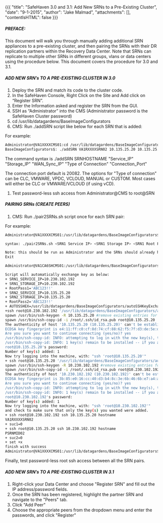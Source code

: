 {{{
  "title": "SafeHaven 3.0 and 3.1: Add New SRNs to a Pre-Existing Cluster",
  "date": "9-1-2015",
  "author": "Jake Malmad",
  "attachments": [],
  "contentIsHTML": false
}}}

##### PREFACE:
This document will walk you through manually adding additional SRN appliances to a pre-existing cluster, and then pairing the SRNs with their DR replication partners within the Recovery Data Center. Note that SRNs can replicate to multiple other SRNs in different groups, vlans or data centers using the procedure below. This document covers the procedure for 3.0 and 3.1.

##### ADD NEW SRN’s TO A PRE-EXISTING CLUSTER IN 3.0

  1. Deploy the SRN and match its code to the cluster code.
  1. In the SafeHaven Console, Right Click on the Site and Add click on “Register SRN”.
  1. Enter the Information asked and register the SRN from the GUI.
  1. SSH as “Administrator” into the CMS (Administrator password is the SafeHaven Cluster password)
  1. cd /usr/lib/datagardens/BaseImageConfigurators
  1. CMS: Run ./addSRN script like below for each SRN that is added:

  For example:

  ```sh
  Administrator@VA1XXXXCMS01:cd /usr/lib/datagardens/BaseImageConfigurators/
  BaseImageConfigurators$: ./addSRN VA1RXXXXSRN02 10.135.25.20 10.135.25.20 10.135.25.20 CLC 20082

  ```

  The command syntax is ./addSRN SRNHOSTNAME "Service_IP" "Storage_IP" "WAN_Sync_IP" "Type of Connection" "Connection_Port"

  The connection port default is 20082. The options for "Type of connection" can be CLC, VMWARE, VPDC, VCLOUD, MANUAL or CUSTOM. Most cases will either be CLC or VMWARE/VCLOUD (if using vCD).

  1. Test password-less ssh access from Administrator@CMS to root@SRN

##### PAIRING SRNs (CREATE PEERS)

1. CMS: Run ./pair2SRNs.sh script once for each SRN pair:

For example:
```sh
Administrator@VA1XXXXCMS01:/usr/lib/datagardens/BaseImageConfigurators$ ./pair2SRNs.sh

syntax: ./pair2SRNs.sh <SRN1 Service IP> <SRN1 Storage IP> <SRN1 Root Password> <SRN2 Service IP> <SRN2 Storage IP> <SRN2 Root Password>

Note: this should be run as Administrator and the SRNs should already have been added to the cluster
Exit

Administrator@VA1CA6SHCMS01:/usr/lib/datagardens/BaseImageConfigurators$ ./pair2SRNs.sh 10.230.102.192 10.230.102.192 ABC123!! 10.135.25.20 10.135.25.20 ABC123!!

Script will automatically exchange key as below:
+ SRN1_SERVICE_IP=10.230.102.192
+ SRN1_STORAGE_IP=10.230.102.192
+ RootPass1='ABC123!!'
+ SRN2_SERVICE_IP=10.135.25.20
+ SRN2_STORAGE_IP=10.135.25.20
+ RootPass2='ABC123!!'
+ AUTOSSHEX=/usr/lib/datagardens/BaseImageConfigurators/autoSSHKeyExchange.exp
+ssh root@10.230.102.192 '/usr/lib/datagardens/BaseImageConfigurators/autoSSHKeyExchange.exp 10.135.25.20 root '\''ABC123!!'\'' root'
spawn /usr/bin/ssh-keygen -R 10.135.25.20 #remove existing entries for 10.135.25.20
spawn /usr/bin/ssh-copy-id -i /root/.ssh/id_rsa.pub root@10.135.25.20
The authenticity of host '10.135.25.20 (10.135.25.20)' can't be established.
ECDSA key fingerprint is e4:11:ff:c0:cf:8d:74:cf:88:62:f5:7f:d3:de:5e:d9.
Are you sure you want to continue connecting (yes/no)? yes
/usr/bin/ssh-copy-id: INFO: attempting to log in with the new key(s), to filter out any that are already installed
/usr/bin/ssh-copy-id: INFO: 1 key(s) remain to be installed -- if you are prompted now it is to install the new keys
root@10.135.25.20's password:
Number of key(s) added: 1
Now try logging into the machine, with: "ssh 'root@10.135.25.20'"
+ ssh root@10.135.25.20 '/usr/lib/datagardens/BaseImageConfigurators/autoSSHKeyExchange.exp 10.230.102.192 root '\''ABC123!!'\'' root'
spawn /usr/bin/ssh-keygen -R 10.230.102.192 #remove existing entries for 10.230.102.192
spawn /usr/bin/ssh-copy-id -i /root/.ssh/id_rsa.pub root@10.230.102.192
The authenticity of host '10.230.102.192 (10.230.102.192)' can't be established.
ECDSA key fingerprint is 3b:85:e0:16:cc:40:d3:b4:8c:3e:6b:46:6b:e7:a4:a2.
Are you sure you want to continue connecting (yes/no)? yes
/usr/bin/ssh-copy-id: INFO: attempting to log in with the new key(s), to filter out any that are already installed
/usr/bin/ssh-copy-id: INFO: 1 key(s) remain to be installed -- if you are prompted now it is to install the new keys
root@10.230.102.192's password:
Number of key(s) added: 1
Now try logging into the machine, with: "ssh 'root@10.230.102.192'"
and check to make sure that only the key(s) you wanted were added.
+ ssh root@10.230.102.192 ssh 10.135.25.20 hostname
VA1RXXXXSRN02
+ suc1=0
+ ssh root@10.135.25.20 ssh 10.230.102.192 hostname
PSRNMID02
+ suc2=0
+ set +x
finish with success
Administrator@VA1XXXXCMS01:/usr/lib/datagardens/BaseImageConfigurators$
```

Finally, test password-less root ssh access between all the SRN pairs.

##### ADD NEW SRN’s TO A PRE-EXISTING CLUSTER IN 3.1

  1. Right-click your Data Center and choose "Register SRN" and fill out the IP address/password fields.
  2. Once the SRN has been registered, highlight the partner SRN and navigate to the "Peers" tab.
  3. Click "Add Peer"
  4. Choose the appropriate peers from the dropdown menu and enter the passwords, and click "Register"
